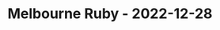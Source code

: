---
layout: post
title: Melbourne Ruby - 2022-12-28
datetime: 2022-12-28 18:00:00.000000000 -05:00
url: https://www.meetup.com/Ruby-On-Rails-Oceania-Melbourne/events/268079412/
---